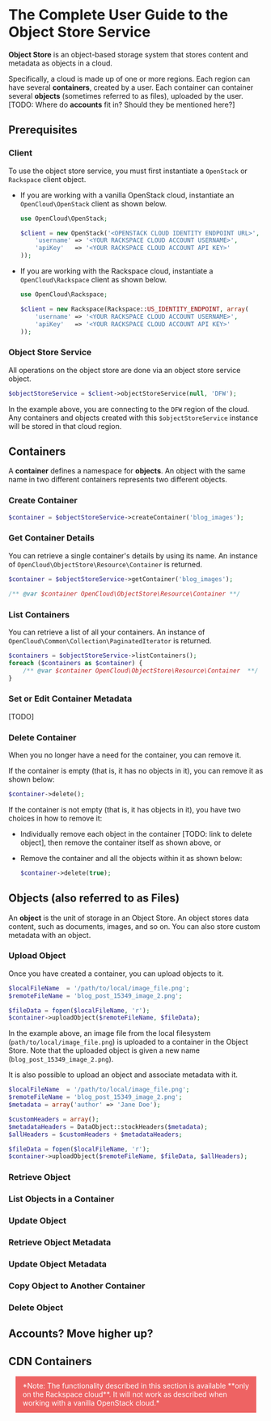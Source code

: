 <style>
div.note {
  background-color: #ee6363;
  color: #fff;
  margin: 0em 1em 0em 1em;
  padding: 0.75em 1em 0.75em 1em;
}
</style>

# The Complete User Guide to the Object Store Service

**Object Store** is an object-based storage system that stores content and metadata as objects in a cloud.

Specifically, a cloud is made up of one or more regions. Each region can have several **containers**, created by a user. Each container can container several **objects** (sometimes referred to as files), uploaded by the user. [TODO: Where do **accounts** fit in? Should they be mentioned here?]

## Prerequisites

### Client
To use the object store service, you must first instantiate a `OpenStack` or `Rackspace` client object.

* If you are working with a vanilla OpenStack cloud, instantiate an `OpenCloud\OpenStack` client as shown below.

    ```php
    use OpenCloud\OpenStack;

    $client = new OpenStack('<OPENSTACK CLOUD IDENTITY ENDPOINT URL>', array(
        'username' => '<YOUR RACKSPACE CLOUD ACCOUNT USERNAME>',
        'apiKey'   => '<YOUR RACKSPACE CLOUD ACCOUNT API KEY>'
    ));
    ```

* If you are working with the Rackspace cloud, instantiate a `OpenCloud\Rackspace` client as shown below.

    ```php
    use OpenCloud\Rackspace;

    $client = new Rackspace(Rackspace::US_IDENTITY_ENDPOINT, array(
        'username' => '<YOUR RACKSPACE CLOUD ACCOUNT USERNAME>',
        'apiKey'   => '<YOUR RACKSPACE CLOUD ACCOUNT API KEY>'
    ));
    ```
    
### Object Store Service
All operations on the object store are done via an object store service object.

```php
$objectStoreService = $client->objectStoreService(null, 'DFW');
```

In the example above, you are connecting to the ``DFW`` region of the cloud. Any containers and objects created with this `$objectStoreService` instance will be stored in that cloud region.

## Containers
A **container** defines a namespace for **objects**. An object with the same name in two different containers represents two different objects.

### Create Container
```php
$container = $objectStoreService->createContainer('blog_images');
```

### Get Container Details
You can retrieve a single container's details by using its name. An instance of `OpenCloud\ObjectStore\Resource\Container` is returned.

```php
$container = $objectStoreService->getContainer('blog_images');

/** @var $container OpenCloud\ObjectStore\Resource\Container **/
```

### List Containers
You can retrieve a list of all your containers. An instance of `OpenCloud\Common\Collection\PaginatedIterator`
is returned.

```php
$containers = $objectStoreService->listContainers();
foreach ($containers as $container) {
    /** @var $container OpenCloud\ObjectStore\Resource\Container  **/
}
```

### Set or Edit Container Metadata
[TODO]

### Delete Container
When you no longer have a need for the container, you can remove it. 

If the container is empty (that is, it has no objects in it), you can remove it as shown below:

```php
$container->delete();
```

If the container is not empty (that is, it has objects in it), you have two choices in how to remove it:

* Individually remove each object in the container [TODO: link to delete object], then remove the container itself as shown above, or

* Remove the container and all the objects within it as shown below:

    ```php
    $container->delete(true);
    ```

## Objects (also referred to as Files)

An **object** is the unit of storage in an Object Store. An object stores data content, such as documents, images, and so on. You can also store custom metadata with an object.

### Upload Object

Once you have created a container, you can upload objects to it.

```php
$localFileName  = '/path/to/local/image_file.png';
$remoteFileName = 'blog_post_15349_image_2.png';

$fileData = fopen($localFileName, 'r');
$container->uploadObject($remoteFileName, $fileData);
```
In the example above, an image file from the local filesystem (`path/to/local/image_file.png`) is uploaded to a container in the Object Store. Note that the uploaded object is given a new name (`blog_post_15349_image_2.png`).

It is also possible to upload an object and associate metadata with it.

```php
$localFileName  = '/path/to/local/image_file.png';
$remoteFileName = 'blog_post_15349_image_2.png';
$metadata = array('author' => 'Jane Doe');

$customHeaders = array();
$metadataHeaders = DataObject::stockHeaders($metadata);
$allHeaders = $customHeaders + $metadataHeaders; 

$fileData = fopen($localFileName, 'r');
$container->uploadObject($remoteFileName, $fileData, $allHeaders);
```

### Retrieve Object
### List Objects in a Container
### Update Object
### Retrieve Object Metadata
### Update Object Metadata
### Copy Object to Another Container
### Delete Object


## Accounts? Move higher up?

## CDN Containers

<div class="note">
*Note: The functionality described in this section is  available **only on the Rackspace cloud**. It will not work as described when working with a vanilla OpenStack cloud.*
</div>

